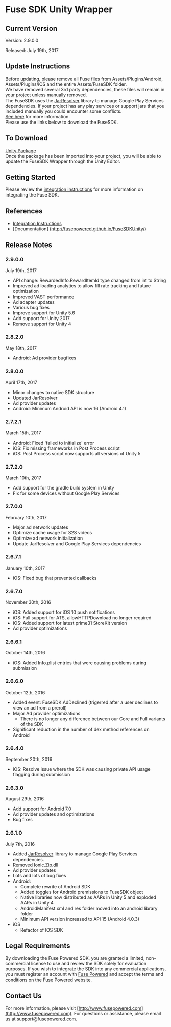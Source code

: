 # Fuse SDK Unity Wrapper

## Current Version

Version: 2.9.0.0

Released: July 19th, 2017

## Update Instructions
Before updating, please remove all Fuse files from Assets/Plugins/Android, Assets/Plugins/iOS and the entire Assets/FuseSDK folder.  
We have removed several 3rd party dependencies, these files will remain in your project unless manually removed.  
The FuseSDK uses the [JarResolver](https://github.com/googlesamples/unity-jar-resolver) library to manage Google Play Services dependencies.
If your project has any play services or support jars that you included manually you could encounter some conflicts.  
[See here](https://wiki.fusepowered.com/index.php?title=Unity#Using_JarResolver) for more information.  
Please use the links below to download the FuseSDK.


## To Download
[Unity Package](https://github.com/fusepowered/FuseSDKUnity/releases/download/v2.9.0.0/FuseUnitySDK.unitypackage)  
Once the package has been imported into your project, you will be able to update the FuseSDK Wrapper through the Unity Editor.

## Getting Started

Please review the [integration instructions](https://wiki.fusepowered.com/index.php?title=Unity) for more information on integrating the Fuse SDK.

## References

* [Integration Instructions](https://wiki.fusepowered.com/index.php?title=Unity)
* [Documentation] (http://fusepowered.github.io/FuseSDKUnity/)

## Release Notes

### 2.9.0.0
July 19th, 2017
* API change: RewardedInfo.RewardItemId type changed from int to String
* Improved ad loading analytics to allow fill rate tracking and future optimization
* Improved VAST performance
* Ad adapter updates
* Various bug fixes
* Improve support for Unity 5.6
* Add support for Unity 2017
* Remove support for Unity 4

### 2.8.2.0
May 18th, 2017
* Android: Ad provider bugfixes

### 2.8.0.0
April 17th, 2017
* Minor changes to native SDK structure
* Updated JarResolver
* Ad provider updates
* Android: Minimum Android API is now 16 (Android 4.1)

### 2.7.2.1
March 15th, 2017
* Android: Fixed 'failed to initialize' error
* iOS: Fix missing frameworks in Post Process script
* iOS: Post Process script now supports all versions of Unity 5

### 2.7.2.0
March 10th, 2017
* Add support for the gradle build system in Unity
* Fix for some devices without Google Play Services

### 2.7.0.0
February 10th, 2017
* Major ad network updates
* Optimize cache usage for S2S videos
* Optimize ad network initialization
* Update JarResolver and Google Play Services dependencies

### 2.6.7.1
January 10th, 2017
* iOS: Fixed bug that prevented callbacks

### 2.6.7.0
November 30th, 2016
* iOS: Added support for iOS 10 push notifications
* iOS: Full support for ATS, allowHTTPDownload no longer required
* iOS: Added support for latest prime31 StoreKit version
* Ad provider optimizations

### 2.6.6.1
October 14th, 2016
* iOS: Added Info.plist entries that were causing problems during submission

### 2.6.6.0
October 12th, 2016
* Added event: FuseSDK.AdDeclined (trigerred after a user declines to view an ad from a preroll)
* Major Ad provider optimizations
  * There is no longer any difference between our Core and Full variants of the SDK
* Significant reduction in the number of dex method references on Android

### 2.6.4.0
September 20th, 2016
* iOS: Resolve issue where the SDK was causing private API usage flagging during submission

### 2.6.3.0
August 29th, 2016
* Add support for Android 7.0
* Ad provider updates and optimizations
* Bug fixes

### 2.6.1.0
July 7th, 2016
* Added [JarResolver](https://wiki.fusepowered.com/index.php?title=Unity#Using_JarResolver) library to manage Google Play Services dependencies.
* Removed Ionic.Zip.dll
* Ad provider updates
* Lots and lots of bug fixes
* Android:
  * Complete rewrite of Android SDK
  * Added toggles for Android premissions to FuseSDK object
  * Native libraries now distributed as AARs in Unity 5 and exploded AARs in Unity 4
  * AndroidManifest.xml and res folder moved into an android library folder
  * Minimum API version increased to API 15 (Android 4.0.3)
* iOS
  * Refactor of IOS SDK


## Legal Requirements
By downloading the Fuse Powered SDK, you are granted a limited, non-commercial license to use and review the SDK solely for evaluation purposes.  If you wish to integrate the SDK into any commercial applications, you must register an account with [Fuse Powered](https://www.fusepowered.com) and accept the terms and conditions on the Fuse Powered website.

## Contact Us
For more information, please visit [http://www.fusepowered.com](http://www.fusepowered.com). For questions or assistance, please email us at [support@fusepowered.com](mailto:support@fusepowered.com).
